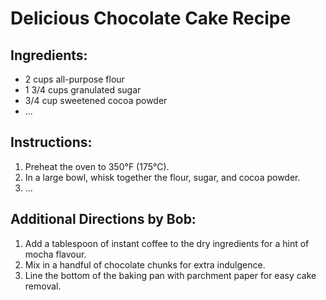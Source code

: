 # Delicious Chocolate Cake Recipe

## Ingredients:
- 2 cups all-purpose flour
- 1 3/4 cups granulated sugar
- 3/4 cup sweetened cocoa powder
- ...

## Instructions:
1. Preheat the oven to 350°F (175°C).
2. In a large bowl, whisk together the flour, sugar, and cocoa powder.
3. ...

## Additional Directions by Bob:
1. Add a tablespoon of instant coffee to the dry ingredients for a hint of mocha flavour.
2. Mix in a handful of chocolate chunks for extra indulgence.
3. Line the bottom of the baking pan with parchment paper for easy cake removal.